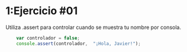 # 1:Ejercicio #01

Utiliza .assert para controlar cuando se muestra tu nombre por consola.
```javascript
	var controlador = false;
    console.assert(controlador,  "¡Hola, Javier!");
```






